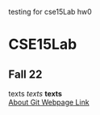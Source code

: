 testing for cse15Lab hw0
# CSE15Lab
## Fall 22
texts 
*texts*	
**texts**	
[About Git Webpage Link]([http://a.com](https://docs.github.com/en/get-started/using-git/about-git))	
